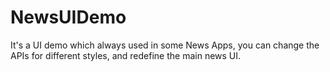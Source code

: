 # NewsUIDemo
It's a UI demo which always used in some News Apps, you can change the APIs for different styles, and redefine the main news UI. 
